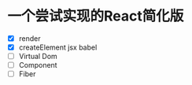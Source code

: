 # 一个尝试实现的React简化版
- [x] render  
- [x] createElement jsx babel  
- [ ] Virtual Dom  
- [ ] Component
- [ ] Fiber
